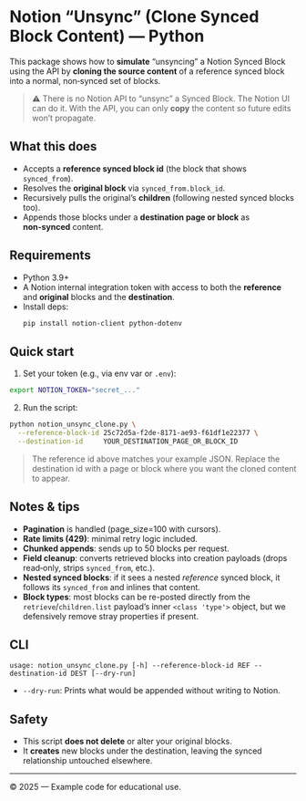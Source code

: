 # Notion “Unsync” (Clone Synced Block Content) — Python

This package shows how to **simulate** “unsyncing” a Notion Synced Block using the API by **cloning the source content** of a reference synced block into a normal, non‑synced set of blocks.

> ⚠️ There is no Notion API to “unsync” a Synced Block. The Notion UI can do it. With the API, you can only **copy** the content so future edits won’t propagate.

## What this does

- Accepts a **reference synced block id** (the block that shows `synced_from`).
- Resolves the **original block** via `synced_from.block_id`.
- Recursively pulls the original’s **children** (following nested synced blocks too).
- Appends those blocks under a **destination page or block** as **non‑synced** content.

## Requirements

- Python 3.9+
- A Notion internal integration token with access to both the **reference** and **original** blocks and the **destination**.
- Install deps:
  ```bash
  pip install notion-client python-dotenv
  ```

## Quick start

1) Set your token (e.g., via env var or `.env`):
```bash
export NOTION_TOKEN="secret_..."
```

2) Run the script:
```bash
python notion_unsync_clone.py \
  --reference-block-id 25c72d5a-f2de-8171-ae93-f61df1e22377 \
  --destination-id     YOUR_DESTINATION_PAGE_OR_BLOCK_ID
```

> The reference id above matches your example JSON. Replace the destination id with a page or block where you want the cloned content to appear.

## Notes & tips

- **Pagination** is handled (page_size=100 with cursors).
- **Rate limits (429)**: minimal retry logic included.
- **Chunked appends**: sends up to 50 blocks per request.
- **Field cleanup**: converts retrieved blocks into creation payloads (drops read‑only, strips `synced_from`, etc.).
- **Nested synced blocks**: if it sees a nested *reference* synced block, it follows its `synced_from` and inlines that content.
- **Block types**: most blocks can be re-posted directly from the `retrieve`/`children.list` payload’s inner `<class 'type'>` object, but we defensively remove stray properties if present.

## CLI

```text
usage: notion_unsync_clone.py [-h] --reference-block-id REF --destination-id DEST [--dry-run]
```

- `--dry-run`: Prints what would be appended without writing to Notion.

## Safety

- This script **does not delete** or alter your original blocks.
- It **creates** new blocks under the destination, leaving the synced relationship untouched elsewhere.

---

© 2025 — Example code for educational use.
